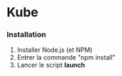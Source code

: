 # Kube

### Installation
1. Installer Node.js (et NPM)
2. Entrer la commande "npm install"
3. Lancer le script **launch**



